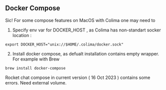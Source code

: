## Docker Compose


Sic! For some compose features on MacOS with Colima one may need to 

1. Specify env var for DOCKER_HOST , as Colima has non-standart socker location : 

```
export DOCKER_HOST="unix://$HOME/.colima/docker.sock"
```


2. Install docker compose, as defualt installation contains empty wrapper. For example with Brew


```
brew install docker-compose
```

Rocket chat compose in current version ( 16 Oct 2023 ) contains some errors. Need external volume.
